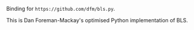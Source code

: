 Binding for `https://github.com/dfm/bls.py`.

This is Dan Foreman-Mackay's optimised Python implementation of BLS.